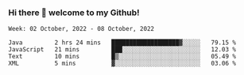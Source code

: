 ### Hi there 👋 welcome to my Github! 

<!--START_SECTION:waka-->
```text
Week: 02 October, 2022 - 08 October, 2022

Java         2 hrs 24 mins   ███████████████████▓░░░░░   79.15 % 
JavaScript   21 mins         ███░░░░░░░░░░░░░░░░░░░░░░   12.03 % 
Text         10 mins         █▒░░░░░░░░░░░░░░░░░░░░░░░   05.49 % 
XML          5 mins          ▓░░░░░░░░░░░░░░░░░░░░░░░░   03.06 % 
```
<!--END_SECTION:waka-->
